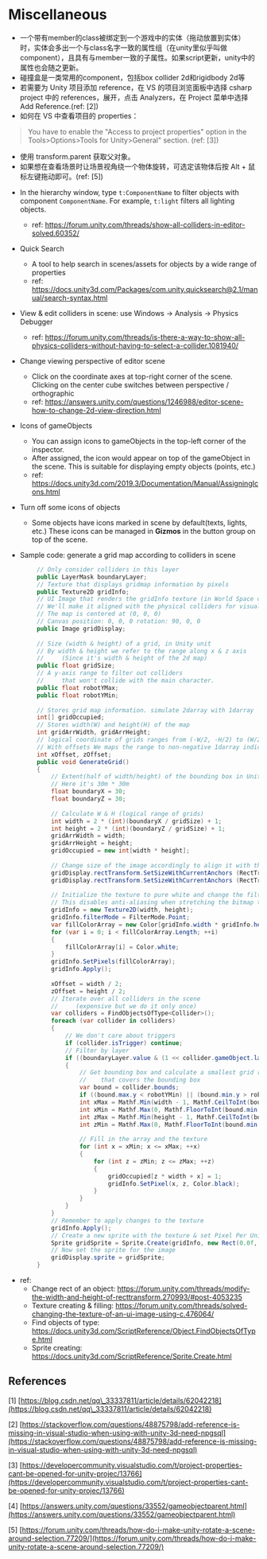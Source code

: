 # Miscellaneous

* 一个带有member的class被绑定到一个游戏中的实体（拖动放置到实体）时，实体会多出一个与class名字一致的属性组（在unity里似乎叫做component），且具有与member一致的子属性。如果script更新，unity中的属性也会随之更新。
* 碰撞盒是一类常用的component，包括box collider 2d和rigidbody 2d等
* 若需要为 Unity 项目添加 reference，在 VS 的项目浏览面板中选择 csharp project 中的 references，展开，点击 Analyzers，在 Project 菜单中选择 Add Reference.(ref: \[2])
* 如何在 VS 中查看项目的 properties：

> You have to enable the "Access to project properties" option in the Tools>Options>Tools for Unity>General" section.   (ref: \[3])

* 使用 transform.parent 获取父对象。
* 如果想在查看场景时让场景视角绕一个物体旋转，可选定该物体后按 Alt + 鼠标左键拖动即可。(ref: \[5])

- In the hierarchy window, type `t:ComponentName` to filter objects with component `ComponentName`. For example, `t:light` filters all lighting objects.

    - ref: https://forum.unity.com/threads/show-all-colliders-in-editor-solved.60352/

- Quick Search

    - A tool to help search in scenes/assets for objects by a wide range of properties
    - ref: https://docs.unity3d.com/Packages/com.unity.quicksearch@2.1/manual/search-syntax.html

- View & edit colliders in scene: use Windows -> Analysis -> Physics Debugger

    - ref: https://forum.unity.com/threads/is-there-a-way-to-show-all-physics-colliders-without-having-to-select-a-collider.1081940/

- Change viewing perspective of editor scene

    - Click on the coordinate axes at top-right corner of the scene. Clicking on the center cube switches between perspective / orthographic
    - ref: https://answers.unity.com/questions/1246988/editor-scene-how-to-change-2d-view-direction.html

- Icons of gameObjects
    - You can assign icons to gameObjects in the top-left corner of the inspector.
    - After assigned, the icon would appear on top of the gameObject in the scene. This is suitable for displaying empty objects (points, etc.)
    - ref: https://docs.unity3d.com/2019.3/Documentation/Manual/AssigningIcons.html

- Turn off some icons of objects
    - Some objects have icons marked in scene by default(texts, lights, etc.) These icons can be managed in **Gizmos** in the button group on top of the scene.

- Sample code: generate a grid map according to colliders in scene

```c#
    	// Only consider colliders in this layer
    	public LayerMask boundaryLayer;
    	// Texture that displays gridmap information by pixels
    	public Texture2D gridInfo;
    	// UI Image that renders the gridInfo texture (in World Space canvas)
    	// We'll make it aligned with the physical colliders for visualization
    	// The map is centered at (0, 0, 0)
    	// Canvas position: 0, 0, 0 rotation: 90, 0, 0
    	public Image gridDisplay;
    
    	// Size (width & height) of a grid, in Unity unit
    	// By width & height we refer to the range along x & z axis
    	//     (Since it's width & height of the 2d map)
    	public float gridSize;
    	// A y-axis range to filter out colliders 
    	//     that won't collide with the main character.
    	public float robotYMax;
    	public float robotYMin;
    	
    	// Stores grid map information. simulate 2darray with 1darray
    	int[] gridOccupied;
    	// Stores width(W) and height(H) of the map
    	int gridArrWidth, gridArrHeight;
    	// logical coordinate of grids ranges from (-W/2, -H/2) to (W/2, H/2).
    	// With offsets We maps the range to non-negative 1darray indices
    	int xOffset, zOffset;
    	public void GenerateGrid()
    	{
            // Extent(half of width/height) of the bounding box in Unity unit
            // Here it's 30m * 30m
    		float boundaryX = 30;
    		float boundaryZ = 30;
    
            // Calculate W & H (logical range of grids)
    		int width = 2 * (int)(boundaryX / gridSize) + 1;
    		int height = 2 * (int)(boundaryZ / gridSize) + 1;
    		gridArrWidth = width;
    		gridArrHeight = height;
    		gridOccupied = new int[width * height];
    
            // Change size of the image accordingly to align it with the colliders
    		gridDisplay.rectTransform.SetSizeWithCurrentAnchors (RectTransform.Axis.Horizontal, width * gridSize);
    		gridDisplay.rectTransform.SetSizeWithCurrentAnchors (RectTransform.Axis.Vertical, height * gridSize);
    
            // Initialize the texture to pure white and change the filter mode
            // This disables anti-aliasing when stretching the bitmap texture
    		gridInfo = new Texture2D(width, height);
    		gridInfo.filterMode = FilterMode.Point;
    		var fillColorArray = new Color[gridInfo.width * gridInfo.height];
    		for (var i = 0; i < fillColorArray.Length; ++i)
    		{
    			fillColorArray[i] = Color.white;
    		}
    		gridInfo.SetPixels(fillColorArray);
    		gridInfo.Apply();
    
    		xOffset = width / 2;
    		zOffset = height / 2;
            // Iterate over all colliders in the scene
            //     (expensive but we do it only once)
    		var colliders = FindObjectsOfType<Collider>();
    		foreach (var collider in colliders)
    		{
                // We don't care about triggers
    			if (collider.isTrigger) continue;
                // Filter by layer
    			if ((boundaryLayer.value & (1 << collider.gameObject.layer)) != 0)
    			{
                    // Get bounding box and calculate a smallest grid rectangle
                    //    that covers the bounding box
    				var bound = collider.bounds;
    				if ((bound.max.y < robotYMin) || (bound.min.y > robotYMax)) continue;
    				int xMax = Mathf.Min(width - 1, Mathf.CeilToInt(bound.max.x / gridSize - 0.5f) + xOffset);
    				int xMin = Mathf.Max(0, Mathf.FloorToInt(bound.min.x / gridSize + 0.5f) + xOffset);
    				int zMax = Mathf.Min(height - 1, Mathf.CeilToInt(bound.max.z / gridSize - 0.5f) + zOffset);
    				int zMin = Mathf.Max(0, Mathf.FloorToInt(bound.min.z / gridSize + 0.5f) + zOffset);
    				
                    // Fill in the array and the texture
    				for (int x = xMin; x <= xMax; ++x)
    				{
    					for (int z = zMin; z <= zMax; ++z)
    					{
    						gridOccupied[z * width + x] = 1;
    						gridInfo.SetPixel(x, z, Color.black);
    					}
    				}
    			}
    		}
            // Remember to apply changes to the texture
    		gridInfo.Apply();
            // Create a new sprite with the texture & set Pixel Per Unit to the inverse of grid size. To see this, imagine that when we set the grid size to 0.5, we should render exactly 2 pixels of the texture in 1 Unity unit (remember it's a unit of length).
    		Sprite gridSprite = Sprite.Create(gridInfo, new Rect(0.0f, 0.0f, gridInfo.width, gridInfo.height), new Vector2(0.5f, 0.5f), 1f / gridSize);
    		// Now set the sprite for the image
            gridDisplay.sprite = gridSprite;
    	}
```

- ref: 
    - Change rect of an object: https://forum.unity.com/threads/modify-the-width-and-height-of-recttransform.270993/#post-4053235 
    - Texture creating & filling: https://forum.unity.com/threads/solved-changing-the-texture-of-an-ui-image-using-c.476064/
    - Find objects of type: https://docs.unity3d.com/ScriptReference/Object.FindObjectsOfType.html
    - Sprite creating: https://docs.unity3d.com/ScriptReference/Sprite.Create.html

## References

\[1] [https://blog.csdn.net/qq\_33337811/article/details/62042218](https://blog.csdn.net/qq\_33337811/article/details/62042218)

\[2] [https://stackoverflow.com/questions/48875798/add-reference-is-missing-in-visual-studio-when-using-with-unity-3d-need-npgsql](https://stackoverflow.com/questions/48875798/add-reference-is-missing-in-visual-studio-when-using-with-unity-3d-need-npgsql)

\[3] [https://developercommunity.visualstudio.com/t/project-properties-cant-be-opened-for-unity-projec/13766](https://developercommunity.visualstudio.com/t/project-properties-cant-be-opened-for-unity-projec/13766)

\[4] [https://answers.unity.com/questions/33552/gameobjectparent.html](https://answers.unity.com/questions/33552/gameobjectparent.html)

\[5] [https://forum.unity.com/threads/how-do-i-make-unity-rotate-a-scene-around-selection.77209/](https://forum.unity.com/threads/how-do-i-make-unity-rotate-a-scene-around-selection.77209/)
